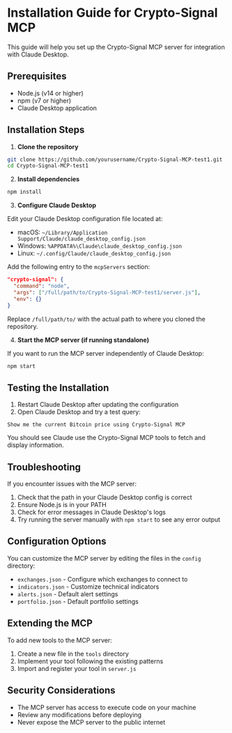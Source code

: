 # Installation Guide for Crypto-Signal MCP

This guide will help you set up the Crypto-Signal MCP server for integration with Claude Desktop.

## Prerequisites

- Node.js (v14 or higher)
- npm (v7 or higher)
- Claude Desktop application

## Installation Steps

1. **Clone the repository**

```bash
git clone https://github.com/yourusername/Crypto-Signal-MCP-test1.git
cd Crypto-Signal-MCP-test1
```

2. **Install dependencies**

```bash
npm install
```

3. **Configure Claude Desktop**

Edit your Claude Desktop configuration file located at:
- macOS: `~/Library/Application Support/Claude/claude_desktop_config.json`
- Windows: `%APPDATA%\Claude\claude_desktop_config.json`
- Linux: `~/.config/Claude/claude_desktop_config.json`

Add the following entry to the `mcpServers` section:

```json
"crypto-signal": {
  "command": "node",
  "args": ["/full/path/to/Crypto-Signal-MCP-test1/server.js"],
  "env": {}
}
```

Replace `/full/path/to/` with the actual path to where you cloned the repository.

4. **Start the MCP server (if running standalone)**

If you want to run the MCP server independently of Claude Desktop:

```bash
npm start
```

## Testing the Installation

1. Restart Claude Desktop after updating the configuration
2. Open Claude Desktop and try a test query:

```
Show me the current Bitcoin price using Crypto-Signal MCP
```

You should see Claude use the Crypto-Signal MCP tools to fetch and display information.

## Troubleshooting

If you encounter issues with the MCP server:

1. Check that the path in your Claude Desktop config is correct
2. Ensure Node.js is in your PATH
3. Check for error messages in Claude Desktop's logs
4. Try running the server manually with `npm start` to see any error output

## Configuration Options

You can customize the MCP server by editing the files in the `config` directory:

- `exchanges.json` - Configure which exchanges to connect to
- `indicators.json` - Customize technical indicators
- `alerts.json` - Default alert settings
- `portfolio.json` - Default portfolio settings

## Extending the MCP

To add new tools to the MCP server:

1. Create a new file in the `tools` directory
2. Implement your tool following the existing patterns
3. Import and register your tool in `server.js`

## Security Considerations

- The MCP server has access to execute code on your machine
- Review any modifications before deploying
- Never expose the MCP server to the public internet